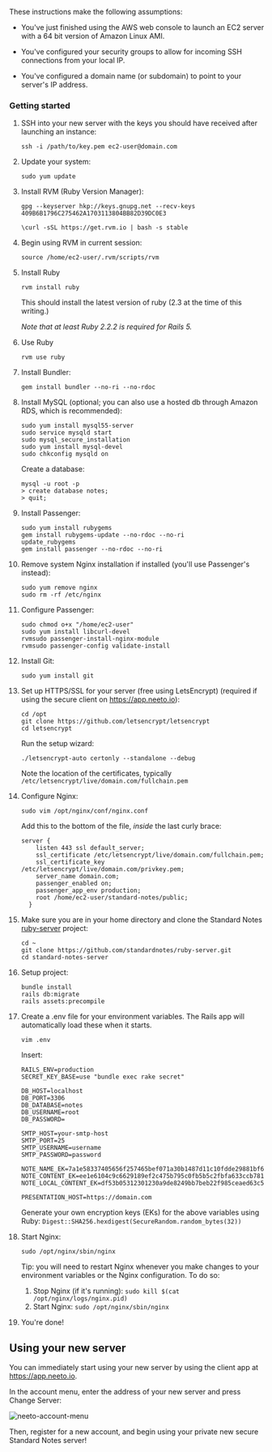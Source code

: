 These instructions make the following assumptions:
- You've just finished using the AWS web console to launch an EC2 server with a 64 bit version of Amazon Linux AMI.

- You've configured your security groups to allow for incoming SSH connections from your local IP.

- You've configured a domain name (or subdomain) to point to your server's IP address.

### Getting started

1. SSH into your new server with the keys you should have received after launching an instance:

	```
	ssh -i /path/to/key.pem ec2-user@domain.com
	```

1. Update your system:

	```
	sudo yum update
	```

1. Install RVM (Ruby Version Manager):

	```
	gpg --keyserver hkp://keys.gnupg.net --recv-keys 409B6B1796C275462A1703113804BB82D39DC0E3
	
	\curl -sSL https://get.rvm.io | bash -s stable
	```

1. Begin using RVM in current session:
	
	```
	source /home/ec2-user/.rvm/scripts/rvm
	```

1. Install Ruby

	```
	rvm install ruby
	```
	
	This should install the latest version of ruby (2.3 at the time of this writing.) 
	
	*Note that at least Ruby 2.2.2 is required for Rails 5.*

1. Use Ruby

	```
	rvm use ruby
	```

1. Install Bundler:
	
	```
	gem install bundler --no-ri --no-rdoc
	```

1. Install MySQL (optional; you can also use a hosted db through Amazon RDS, which is recommended):
	
	```
	sudo yum install mysql55-server
	sudo service mysqld start
	sudo mysql_secure_installation
	sudo yum install mysql-devel
	sudo chkconfig mysqld on
	```

	Create a database:

	```
	mysql -u root -p
	> create database notes;
	> quit;
	```

1. Install Passenger:

	```
	sudo yum install rubygems
	gem install rubygems-update --no-rdoc --no-ri
	update_rubygems
	gem install passenger --no-rdoc --no-ri
	```

1. Remove system Nginx installation if installed (you'll use Passenger's instead):

	```
	sudo yum remove nginx
	sudo rm -rf /etc/nginx
	```

1. Configure Passenger:

	```
	sudo chmod o+x "/home/ec2-user"
	sudo yum install libcurl-devel
	rvmsudo passenger-install-nginx-module
	rvmsudo passenger-config validate-install
	```
	
1. Install Git:
	
	```
	sudo yum install git
	```

1. Set up HTTPS/SSL for your server (free using LetsEncrypt) (required if using the secure client on https://app.neeto.io):

	```
	cd /opt
	git clone https://github.com/letsencrypt/letsencrypt
	cd letsencrypt
	```

	Run the setup wizard:

	```
	./letsencrypt-auto certonly --standalone --debug
	```

	Note the location of the certificates, typically `/etc/letsencrypt/live/domain.com/fullchain.pem`


1. Configure Nginx:
	
	```
	sudo vim /opt/nginx/conf/nginx.conf
	```
	
	Add this to the bottom of the file, *inside* the last curly brace:
	
	```
	server {
	    listen 443 ssl default_server;
	    ssl_certificate /etc/letsencrypt/live/domain.com/fullchain.pem;
	    ssl_certificate_key /etc/letsencrypt/live/domain.com/privkey.pem;
	    server_name domain.com;
	    passenger_enabled on;
	    passenger_app_env production;
	    root /home/ec2-user/standard-notes/public;
	  }
	```


1. Make sure you are in your home directory and clone the Standard Notes [ruby-server](https://github.com/standardnotes/ruby-server) project:
	
	```
	cd ~
  	git clone https://github.com/standardnotes/ruby-server.git
	cd standard-notes-server
	```

1. Setup project:
	```
	bundle install
	rails db:migrate
	rails assets:precompile
	```

1. Create a .env file for your environment variables. The Rails app will automatically load these when it starts.

	```
	vim .env
	```

	Insert:
	
	```
	RAILS_ENV=production
	SECRET_KEY_BASE=use "bundle exec rake secret"
	
	DB_HOST=localhost
	DB_PORT=3306
	DB_DATABASE=notes
	DB_USERNAME=root
	DB_PASSWORD=
	
	SMTP_HOST=your-smtp-host
	SMTP_PORT=25
	SMTP_USERNAME=username
	SMTP_PASSWORD=password
	
	NOTE_NAME_EK=7a1e58337405656f257465bef071a30b1487d11c10fdde29881bf65760f5c0ce
	NOTE_CONTENT_EK=ee1e6104c9c6629189ef2c475b795c0fb5b5c2fbfa633ccb781ebde205eb567b
	NOTE_LOCAL_CONTENT_EK=df53b05312301230a9de8249bb7beb22f985ceaed63c5a73157c00338aa7a949
	
	PRESENTATION_HOST=https://domain.com
	```
	
	Generate your own encryption keys (EKs) for the above variables using Ruby:
	`Digest::SHA256.hexdigest(SecureRandom.random_bytes(32))`
	
1. Start Nginx:
	
	```
	sudo /opt/nginx/sbin/nginx
	```

	Tip: you will need to restart Nginx whenever you make changes to your environment variables or the Nginx configuration. To do so:
	1. Stop Nginx (if it's running): `sudo kill $(cat /opt/nginx/logs/nginx.pid)`
	2. Start Nginx: `sudo /opt/nginx/sbin/nginx`

1. You're done!

## Using your new server
You can immediately start using your new server by using the client app at https://app.neeto.io.

In the account menu, enter the address of your new server and press Change Server:

![neeto-account-menu](http://imgur.com/Pre6ffL.png)

Then, register for a new account, and begin using your private new secure Standard Notes server!